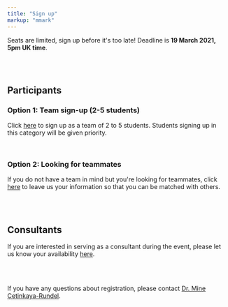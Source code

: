 ```yaml
---
title: "Sign up"
markup: "mmark"
---
```


Seats are limited, sign up before it's too late! Deadline is **19 March 2021, 5pm UK time**.

<br><br>

## Participants

### Option 1: Team sign-up (2-5 students)

<a href="https://forms.office.com/Pages/ResponsePage.aspx?id=sAafLmkWiUWHiRCgaTTcYRiRHjHRDWhOuLE_6JyNA0dUMTZVUjVBR0sySDZKR0VORjVFSFVXMFRNSS4u"><i class="fas fa-user-plus fa-2x" style="color:#03A9F4"></i></a> Click [here](https://forms.office.com/Pages/ResponsePage.aspx?id=sAafLmkWiUWHiRCgaTTcYRiRHjHRDWhOuLE_6JyNA0dUMTZVUjVBR0sySDZKR0VORjVFSFVXMFRNSS4u) to sign up as a team of 2 to 5 students. Students signing up in this category will be given priority.

<br>

### Option 2: Looking for teammates

<a href="https://forms.office.com/Pages/ResponsePage.aspx?id=sAafLmkWiUWHiRCgaTTcYRiRHjHRDWhOuLE_6JyNA0dUNVQ2MkFCT0NVM0lMTlhRUzZIVFRQMlAzVS4u"><i class="fas fa-user-plus fa-2x" style="color:#E91E63"></i></a> If you do not have a team in mind but you're looking for teammates, click [here](https://forms.office.com/Pages/ResponsePage.aspx?id=sAafLmkWiUWHiRCgaTTcYRiRHjHRDWhOuLE_6JyNA0dUNVQ2MkFCT0NVM0lMTlhRUzZIVFRQMlAzVS4u) to leave us your information so that you can be matched with others.

<br><br>

## Consultants

<a href="https://forms.office.com/Pages/ResponsePage.aspx?id=sAafLmkWiUWHiRCgaTTcYRiRHjHRDWhOuLE_6JyNA0dUQTRYNjFEU0pVTEZMNUoyUjhKVExGRTY5Ry4u"><i class="fas fa-user-plus fa-2x" style="color:#4285F4"></i></a> If you are interested in serving as a consultant during the event, please let us know your availability [here](https://forms.office.com/Pages/ResponsePage.aspx?id=sAafLmkWiUWHiRCgaTTcYRiRHjHRDWhOuLE_6JyNA0dUQTRYNjFEU0pVTEZMNUoyUjhKVExGRTY5Ry4u).

<br><br>

If you have any questions about registration, please contact [Dr. Mine Çetinkaya-Rundel](mailto:mcetinka@ed.ac.uk).
